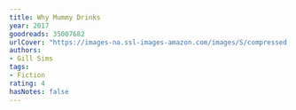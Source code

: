 ```yaml
---
title: Why Mummy Drinks
year: 2017
goodreads: 35007682
urlCover: "https://images-na.ssl-images-amazon.com/images/S/compressed.photo.goodreads.com/books/1501850369i/35007682.jpg"
authors:
- Gill Sims
tags:
- Fiction
rating: 4
hasNotes: false
---
```

